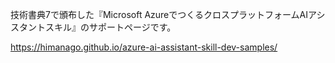 技術書典7で頒布した『Microsoft AzureでつくるクロスプラットフォームAIアシスタントスキル』のサポートページです。

https://himanago.github.io/azure-ai-assistant-skill-dev-samples/
